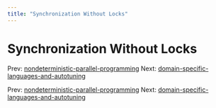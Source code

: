 ```yaml
---
title: "Synchronization Without Locks"
---
```


# Synchronization Without Locks

Prev: [nondeterministic-parallel-programming](nondeterministic-parallel-programming.md)
Next: [domain-specific-languages-and-autotuning](domain-specific-languages-and-autotuning.md)

Prev: [nondeterministic-parallel-programming](nondeterministic-parallel-programming.md)
Next: [domain-specific-languages-and-autotuning](domain-specific-languages-and-autotuning.md)
